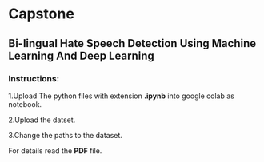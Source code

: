 # Capstone
## Bi-lingual Hate Speech Detection Using Machine Learning And Deep Learning

### Instructions:


1.Upload The python files with extension **.ipynb** into google colab as notebook.


2.Upload the datset.


3.Change the paths to the dataset.



For details read the **PDF** file.
